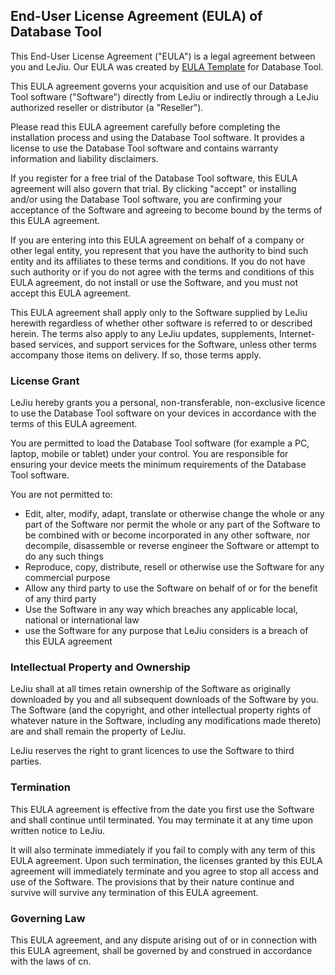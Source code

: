 <h2>End-User License Agreement (EULA) of <span class="app_name">Database Tool</span></h2>

<p>This End-User License Agreement ("EULA") is a legal agreement between you and <span class="company_name">LeJiu</span>. Our EULA was created by <a href="https://www.eulatemplate.com">EULA Template</a> for <span class="app_name">Database Tool</span>.</p></p>

<p>This EULA agreement governs your acquisition and use of our <span class="app_name">Database Tool</span> software ("Software") directly from <span class="company_name">LeJiu</span> or indirectly through a <span class="company_name">LeJiu</span> authorized reseller or distributor (a "Reseller"). </p>

<p>Please read this EULA agreement carefully before completing the installation process and using the <span class="app_name">Database Tool</span> software. It provides a license to use the <span class="app_name">Database Tool</span> software and contains warranty information and liability disclaimers.</p>

<p>If you register for a free trial of the <span class="app_name">Database Tool</span> software, this EULA agreement will also govern that trial. By clicking "accept" or installing and/or using the <span class="app_name">Database Tool</span> software, you are confirming your acceptance of the Software and agreeing to become bound by the terms of this EULA agreement.</p>

<p>If you are entering into this EULA agreement on behalf of a company or other legal entity, you represent that you have the authority to bind such entity and its affiliates to these terms and conditions. If you do not have such authority or if you do not agree with the terms and conditions of this EULA agreement, do not install or use the Software, and you must not accept this EULA agreement.</p>

<p>This EULA agreement shall apply only to the Software supplied by <span class="company_name">LeJiu</span> herewith regardless of whether other software is referred to or described herein. The terms also apply to any <span class="company_name">LeJiu</span> updates, supplements, Internet-based services, and support services for the Software, unless other terms accompany those items on delivery. If so, those terms apply.</p>

<h3>License Grant</h3>

<p><span class="company_name">LeJiu</span> hereby grants you a personal, non-transferable, non-exclusive licence to use the <span class="app_name">Database Tool</span> software on your devices in accordance with the terms of this EULA agreement.</p>

<p>You are permitted to load the <span class="app_name">Database Tool</span> software (for example a PC, laptop, mobile or tablet) under your control. You are responsible for ensuring your device meets the minimum requirements of the <span class="app_name">Database Tool</span> software.</p>

<p>You are not permitted to:</p>

<ul>
<li>Edit, alter, modify, adapt, translate or otherwise change the whole or any part of the Software nor permit the whole or any part of the Software to be combined with or become incorporated in any other software, nor decompile, disassemble or reverse engineer the Software or attempt to do any such things</li>
<li>Reproduce, copy, distribute, resell or otherwise use the Software for any commercial purpose</li>
<li>Allow any third party to use the Software on behalf of or for the benefit of any third party</li>
<li>Use the Software in any way which breaches any applicable local, national or international law</li>
<li>use the Software for any purpose that <span class="company_name">LeJiu</span> considers is a breach of this EULA agreement</li>
</ul>

<h3>Intellectual Property and Ownership</h3>

<p><span class="company_name">LeJiu</span> shall at all times retain ownership of the Software as originally downloaded by you and all subsequent downloads of the Software by you. The Software (and the copyright, and other intellectual property rights of whatever nature in the Software, including any modifications made thereto) are and shall remain the property of <span class="company_name">LeJiu</span>.</p>

<p><span class="company_name">LeJiu</span> reserves the right to grant licences to use the Software to third parties.</p>

<h3>Termination</h3>

<p>This EULA agreement is effective from the date you first use the Software and shall continue until terminated. You may terminate it at any time upon written notice to <span class="company_name">LeJiu</span>.</p>

<p>It will also terminate immediately if you fail to comply with any term of this EULA agreement. Upon such termination, the licenses granted by this EULA agreement will immediately terminate and you agree to stop all access and use of the Software. The provisions that by their nature continue and survive will survive any termination of this EULA agreement.</p>

<h3>Governing Law</h3>

<p>This EULA agreement, and any dispute arising out of or in connection with this EULA agreement, shall be governed by and construed in accordance with the laws of <span class="country">cn</span>.</p>
